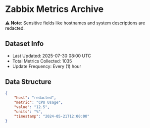 # Zabbix Metrics Archive

⚠️ **Note**: Sensitive fields like hostnames and system descriptions are redacted.

## Dataset Info
- Last Updated: 2025-07-30 08:00 UTC
- Total Metrics Collected: 1035
- Update Frequency: Every (1) hour

## Data Structure
```json
{
    "host": "redacted",
    "metric": "CPU Usage",
    "value": "12.5",
    "units": "%",
    "timestamp": "2024-05-21T12:00:00"
}
```
